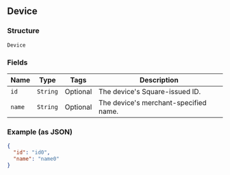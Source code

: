 ## Device

### Structure

`Device`

### Fields

| Name | Type | Tags | Description |
|  --- | --- | --- | --- |
| `id` | `String` | Optional | The device's Square-issued ID. |
| `name` | `String` | Optional | The device's merchant-specified name. |

### Example (as JSON)

```json
{
  "id": "id0",
  "name": "name0"
}
```

